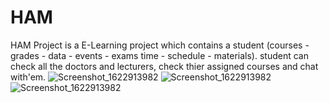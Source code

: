 # HAM
HAM Project is a E-Learning project which contains a student (courses - grades - data - events - exams time - schedule - materials).
student can check all the doctors and lecturers, check thier assigned courses and chat with'em.
![Screenshot_1622913982](https://user-images.githubusercontent.com/82487125/152666943-a2f13258-8b8a-455c-b436-8a82e60b6734.png)
![Screenshot_1622913982](https://user-images.githubusercontent.com/82487125/152666943-a2f13258-8b8a-455c-b436-8a82e60b6734.png)
![Screenshot_1622913982](https://user-images.githubusercontent.com/82487125/152666943-a2f13258-8b8a-455c-b436-8a82e60b6734.png)
